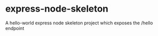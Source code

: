 # express-node-skeleton
A hello-world express node skeleton project which exposes the /hello endpoint
